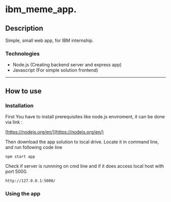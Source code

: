 # ibm_meme_app.

## Description
Simple, small web app, for IBM internship.

### Technologies 

- Node.js (Creating backend server and express app)
- Javascript (For simple solution frontend)

---
## How to use



### Installation
First You have to install prerequisites like node.js enviroment, it can be done via link :

[https://nodejs.org/en/](https://nodejs.org/en/)

Then download the app solution to local drive.
Locate it in command line, and run following code line 

`npm start app`

Check if server is runnning on cmd line and if it does access local host with port 5000.

`http://127.0.0.1:5000/`

### Using the app

